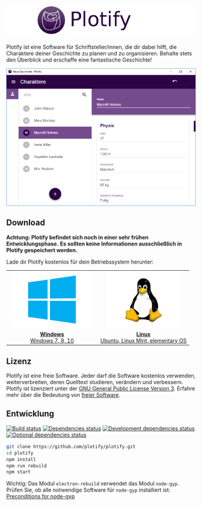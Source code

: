 # ![Plotify](docs/header.png)

Plotify ist eine Software für Schriftsteller/innen, die dir dabei hilft,
die Charaktere deiner Geschichte zu planen und zu organisieren.
Behalte stets den Überblick und erschaffe eine fantastische Geschichte!

![Screenshot von Plotify](docs/screenshot.png)


## Download

**Achtung: Plotify befindet sich noch in einer sehr frühen Entwicklungsphase.**
**Es sollten keine Informationen ausschließlich in Plotify gespeichert werden.**

Lade dir Plotify kostenlos für dein Betriebssystem herunter:

<table>
    <tr>
        <td align="center" width="50%">
            <a href="https://github.com/plotify/plotify/releases/download/v0.1.0/plotify-0.1.0-windows-x64.exe">
                <img src="docs/windows-logo.png" />
            </a>
         </td>
        <td align="center" width="50%">
            <a href="https://github.com/plotify/plotify/releases/download/v0.1.0/plotify-0.1.0-linux-amd64.deb">
                <img src="docs/linux-logo.png" />
            </a>
        </td>
    </tr>
    <tr>
        <td align="center">
            <a href="https://github.com/plotify/plotify/releases/download/v0.1.0/plotify-0.1.0-windows-x64.exe">
                <b>Windows</b><br />
                Windows 7, 8, 10
            </a>
        </td>
        <td align="center">
            <a href="https://github.com/plotify/plotify/releases/download/v0.1.0/plotify-0.1.0-linux-amd64.deb">
                <b>Linux</b><br />
                Ubuntu, Linux Mint, elementary OS
            </a>
        </td>
    </tr>
</table>


## Lizenz

Plotify ist eine freie Software. Jeder darf die Software kostenlos verwenden,
weiterverbreiten, deren Quelltext studieren, verändern und verbessern.
Plotify ist lizenziert unter der [GNU General Public License Version 3](LICENSE).
Erfahre mehr über die Bedeutung von [freier Software](https://www.gnu.org/philosophy/free-sw.de.html).


## Entwicklung

[![Build status](https://img.shields.io/travis/plotify/plotify/master.svg)](https://travis-ci.org/plotify/plotify)
[![Dependencies status](https://img.shields.io/david/plotify/plotify.svg)](https://david-dm.org/plotify/plotify)
[![Development dependencies status](https://img.shields.io/david/dev/plotify/plotify.svg)](https://david-dm.org/plotify/plotify?type=dev)
[![Optional dependencies status](https://img.shields.io/david/optional/plotify/plotify.svg)](https://david-dm.org/plotify/plotify?type=optional)


```bash
git clone https://github.com/plotify/plotify.git
cd plotify
npm install
npm run rebuild
npm start
```

Wichtig: Das Modul `electron-rebuild` verwendet das Modul `node-gyp`. Prüfen Sie,
ob alle notwendige Software für `node-gyp` installiert ist: [Preconditions for node-gyp](https://github.com/nodejs/node-gyp#installation)
